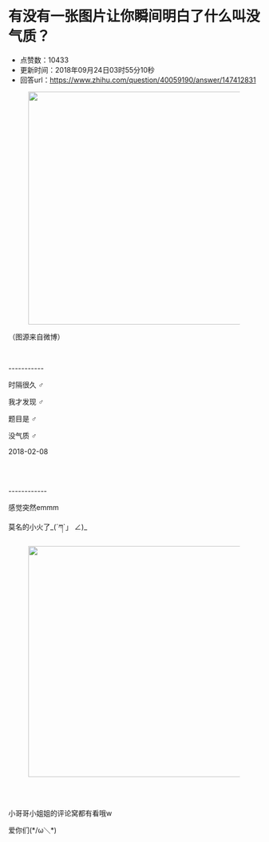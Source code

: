 # 有没有一张图片让你瞬间明白了什么叫没气质？
- 点赞数：10433
- 更新时间：2018年09月24日03时55分10秒
- 回答url：https://www.zhihu.com/question/40059190/answer/147412831
<body>
 <figure>
  <img data-rawwidth="467" data-rawheight="566" src="https://picx.zhimg.com/50/v2-5e1dba59add4a6a679597a89c0a4bd36_720w.jpg?source=1940ef5c" data-original-token="v2-5e1dba59add4a6a679597a89c0a4bd36" class="origin_image zh-lightbox-thumb" width="467" data-original="https://pica.zhimg.com/v2-5e1dba59add4a6a679597a89c0a4bd36_r.jpg?source=1940ef5c">
 </figure>
 <p data-pid="xCAZ25Ss">（图源来自微博）</p>
 <br>
 <p data-pid="0kad6b8T">-----------</p>
 <p data-pid="JUX4Csub">时隔很久 ♂️</p>
 <p data-pid="egUwWgJZ">我才发现 ♂️</p>
 <p data-pid="5umE2zcJ">题目是 ♂️</p>
 <p data-pid="5DmsSILo">没气质 ♂️</p>
 <p data-pid="56UIGC6I">2018-02-08</p>
 <br>
 <br>
 <p data-pid="vZC-qVOM">------------</p>
 <p data-pid="2PRO8Emh">感觉突然emmm</p>
 <p data-pid="Mb6SiM3V">莫名的小火了_(´ཀ`」 ∠)_</p>
 <figure>
  <img data-rawwidth="463" data-rawheight="387" src="https://picx.zhimg.com/50/v2-3b879c86f3402d91680cb7865f51cb0a_720w.jpg?source=1940ef5c" data-original-token="v2-3b879c86f3402d91680cb7865f51cb0a" class="origin_image zh-lightbox-thumb" width="463" data-original="https://picx.zhimg.com/v2-3b879c86f3402d91680cb7865f51cb0a_r.jpg?source=1940ef5c">
 </figure>
 <br>
 <br>
 <p data-pid="73GQJz9w">小哥哥小姐姐的评论窝都有看哦w</p>
 <p data-pid="IPpztCI7">爱你们(*/ω＼*)</p>
</body>